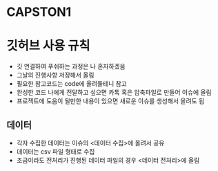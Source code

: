 # CAPSTON1
# 깃허브 사용 규칙
- 깃 연결하여 푸쉬하는 과정은 나 혼자하겠음
- 그날의 진행사항 저장해서 올림
- 필요한 참고코드는 code에 올려둘테니 참고
- 완성한 코드 나에게 전달하고 싶으면 카톡 혹은 압축파일로 만들어 이슈에 올림
- 프로젝트에 도움이 될만한 내용이 있으면 새로운 이슈를 생성해서 올려도 됨

## 데이터
- 각자 수집한 데이터는 이슈의 <데이터 수집>에 올려서 공유
- 데이터는 csv 파일 형태로 수집
- 조금이라도 전처리가 진행된 데이터 파일의 경우 <데이터 전처리>에 올림

